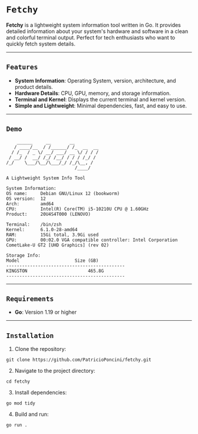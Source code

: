 # `Fetchy`

**Fetchy** is a lightweight system information tool written in Go. It provides detailed information about your system's hardware and software in a clean and colorful terminal output. Perfect for tech enthusiasts who want to quickly fetch system details.

---

## `Features`

- **System Information**: Operating System, version, architecture, and product details.
- **Hardware Details**: CPU, GPU, memory, and storage information.
- **Terminal and Kernel**: Displays the current terminal and kernel version.
- **Simple and Lightweight**: Minimal dependencies, fast, and easy to use.

---

## `Demo`
```shell
    ______     __       __         
   / ____/__  / /______/ /_  __  __
  / /_  / _ \/ __/ ___/ __ \/ / / /
 / __/ /  __/ /_/ /__/ / / / /_/ / 
/_/    \___/\__/\___/_/ /_/\__, /  
                          /____/   

A Lightweight System Info Tool

System Information:
OS name:     Debian GNU/Linux 12 (bookworm)
OS version:  12
Arch:        amd64
CPU:         Intel(R) Core(TM) i5-10210U CPU @ 1.60GHz
Product:     20U4S4T000 (LENOVO)

Terminal:    /bin/zsh
Kernel:      6.1.0-28-amd64
RAM:         15Gi total, 3.9Gi used
GPU:         00:02.0 VGA compatible controller: Intel Corporation CometLake-U GT2 [UHD Graphics] (rev 02)

Storage Info:
Model                     Size (GB)       
---------------------------------------------
KINGSTON                       465.8G              
---------------------------------------------
```
---
## `Requirements`
- **Go**: Version 1.19 or higher

---
## `Installation`
1. Clone the repository:
```shell
git clone https://github.com/PatricioPoncini/fetchy.git
```
2. Navigate to the project directory:
```shell
cd fetchy
```
3. Install dependencies:
```shell
go mod tidy
```
4. Build and run:
```shell
go run .
```